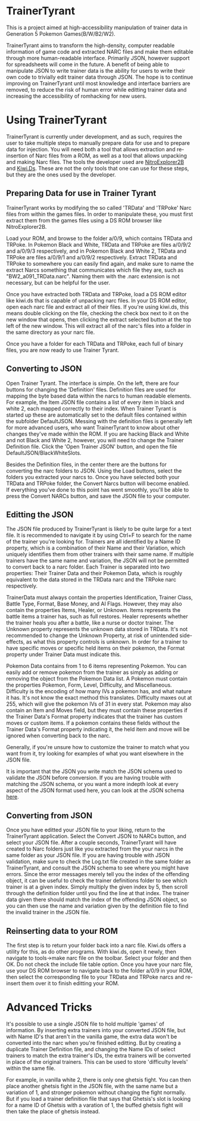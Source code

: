# TrainerTyrant
This is a project aimed at high-accessibility manipulation of trainer data in Generation 5 Pokemon Games(B/W/B2/W2).

TrainerTyrant aims to transform the high-density, computer readable information of game code and extracted NARC files and make them editable through more human-readable interface. Primarily JSON, however support for spreadsheets will come in the future. A benefit of being able to manipulate JSON to write trainer data is the ability for users to write their own code to trivially edit trainer data through JSON. The hope is to continue improving on TrainerTyrant until most knowledge and interface barriers are removed, to reduce the risk of human error while editting trainer data and increasing the accessibility of romhacking for new users. 

# Using TrainerTyrant
TrainerTyrant is currently under development, and as such, requires the user to take multiple steps to manually prepare data for use and to prepare data for injection. You will need both a tool that allows extraction and re-insertion of Narc files from a ROM, as well as a tool that allows unpacking and making Narc files. The tools the developer used are [NitroExplorer2B](https://projectpokemon.org/home/files/file/2070-nitro-explorer) and [Kiwi.Ds](https://projectpokemon.org/home/files/file/2073-nds-editor-kiwids). These are not the only tools that one can use for these steps, but they are the ones used by the developer.

## Preparing Data for use in Trainer Tyrant
TrainerTyrant works by modifying the so called 'TRData' and 'TRPoke' Narc files from within the games files. In order to manipulate these, you must first extract them from the games files using a DS ROM browser like NitroExplorer2B. 

Load your ROM, and browse to the folder a/0/9, which contains TRData and TRPoke. In Pokemon Black and White, TRData and TRPoke are files a/0/9/2 and a/0/9/3 respectively, and in Pokemon Black and White 2, TRData and TRPoke are files a/0/9/1 and a/0/9/2 respectively. Extract TRData and TRPoke to somewhere you can easily find again, and make sure to name the extract Narcs something that communicates which file they are, such as "BW2_a091_TRData.narc". Naming them with the .narc extension is not necessary, but can be helpful for the user.

Once you have extracted both TRData and TRPoke, load a DS ROM editor like kiwi.ds that is capable of unpacking narc files. In your DS ROM editor, open each narc file and extract all of their files. If you're using kiwi.ds, this means double clicking on the file, checking the check box next to it on the new window that opens, then clicking the extract selected button at the top left of the new window. This will extract all of the narc's files into a folder in the same directory as your narc file.

Once you have a folder for each TRData and TRPoke, each full of binary files, you are now ready to use Trainer Tyrant.

## Converting to JSON
Open Trainer Tyrant. The interface is simple. On the left, there are four buttons for changing the 'Definition' files. Definition files are used for mapping the byte based data within the narcs to human readable elements. For example, the Item JSON file contains a list of every item in black and white 2, each mapped correctly to their index. When Trainer Tyrant is started up these are automatically set to the default files contained within the subfolder DefaultJSON. Messing with the definition files is generally left for more advanced users, who want TrainerTyrant to know about other changes they've made within the ROM. If you are hacking Black and White and not Black and White 2, however, you will need to change the Trainer Definition file. Click the 'Open Trainer JSON' button, and open the file DefaultJSON/BlackWhiteSlots.

Besides the Definition files, in the center there are the buttons for converting the narc folders to JSON. Using the Load buttons, select the folders you extracted your narcs to. Once you have selected both your TRData and TRPoke folder, the Convert Narcs button will become enabled. If everything you've done to this point has went smoothly, you'll be able to press the Convert NARCs button, and save the JSON file to your computer.

## Editting the JSON
The JSON file produced by TrainerTyrant is likely to be quite large for a text file. It is recommended to navigate it by using Ctrl+F to search for the name of the trainer you're looking for. Trainers are all identified by a Name ID property, which is a combination of their Name and their Variation, which uniquely identifies them from other trainers with their same name. If multiple trainers have the same name and variation, the JSON will not be permitted to convert back to a narc folder. Each Trainer is separated into two properties: Their Trainer Data and their Pokemon Data, which is roughly equivalent to the data stored in the TRData narc and the TRPoke narc respectively. 

TrainerData must always contain the properties Identification, Trainer Class, Battle Type, Format, Base Money, and AI Flags. However, they may also contain the properties Items, Healer, or Unknown. Items represents the battle items a trainer has, such as full restores. Healer represents whether the trainer heals you after a battle, like a nurse or doctor trainer. The Unknown property represents the unknown data stored in TRData. It's not recommended to change the Unknown Property, at risk of unintended side-effects, as what this property controls is unknown. In order for a trainer to have specific moves or specific held items on their pokemon, the Format property under Trainer Data must indicate this. 

Pokemon Data contains from 1 to 6 items representing Pokemon. You can easily add or remove pokemon from the trainer as simply as adding or removing the object from the Pokemon Data list. A Pokemon must contain the properties Pokemon, Form, Level, Difficulty, and Miscellaneous. Difficulty is the encoding of how many IVs a pokemon has, and what nature it has. It's not know the exact method this translates. Difficulty maxes out at 255, which will give the pokemon IVs of 31 in every stat. Pokemon may also contain an Item and Moves field, but they must contain these properties if the Trainer Data's Format property indicates that the trainer has custom moves or custom items. If a pokemon contains these fields without the Trainer Data's Format property indicating it, the held item and move will be ignored when converting back to the narc.

Generally, if you're unsure how to customize the trainer to match what you want from it, try looking for examples of what you want elsewhere in the JSON file. 

It is important that the JSON you write match the JSON schema used to validate the JSON before conversion. If you are having trouble with matching the JSON schema, or you want a more indepth look at every aspect of the JSON format used here, you can look at the JSON schema [here](https://pastebin.com/YFtpr6nh).

## Converting from JSON
Once you have editted your JSON file to your liking, return to the TrainerTyrant application. Select the Convert JSON to NARCs button, and select your JSON file. After a couple seconds, TrainerTyrant will have created to Narc folders just like you extracted from the your narcs in the same folder as your JSON file. If you are having trouble with JSON validation, make sure to check the Log.txt file created in the same folder as TrainerTyrant, and consult the JSON schema to see where you might have errors. Since the error messages merely tell you the index of the offending object, it can be useful to check the trainer definitions folder to see which trainer is at a given index. Simply multiply the given index by 5, then scroll through the definition folder until you find the line at that index. The trainer data given there should match the index of the offending JSON object, so you can then use the name and variation given by the definition file to find the invalid trainer in the JSON file.

## Reinserting data to your ROM
The first step is to return your folder back into a narc file. Kiwi.ds offers a utility for this, as do other programs. With kiwi.ds, open it newly, then navigate to tools->make narc file on the toolbar. Select your folder and then OK. Do not check the include file table option. Once you have your narc file, use your DS ROM browser to navigate back to the folder a/0/9 in your ROM, then select the corresponding file to your TRData and TRPoke narcs and re-insert them over it to finish editting your ROM. 

# Advanced Tricks
It's possible to use a single JSON file to hold multiple 'games' of information. By inserting extra trainers into your converted JSON file, but with Name ID's that aren't in the vanilla game, the extra data won't be converted into the narc when you're finished editting. But by creating a duplicate Trainer Definition file, and changing the Name IDs of select trainers to match the extra trainer's IDs, the extra trainers will be converted in place of the original trainers. This can be used to store 'difficulty levels' within the same file. 

For example, in vanilla white 2, there is only one ghetsis fight. You can then place another ghetsis fight in the JSON file, with the same name but a variation of 1, and stronger pokemon without changing the fight normally. But if you load a trainer definition file that says that Ghetsis's slot is looking for a name ID of Ghetsis with a varation of 1, the buffed ghetsis fight will then take the place of ghetsis instead.
